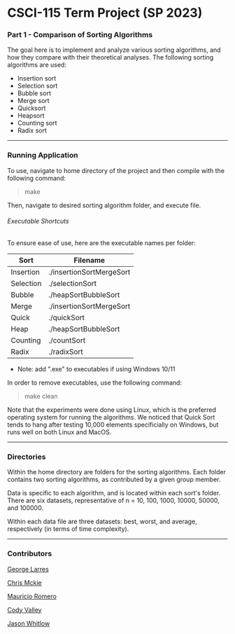 # CSCI-115 Term Project (SP 2023)
### Part 1 - Comparison of Sorting Algorithms
The goal here is to implement and analyze various sorting algorithms, and how they compare with their theoretical analyses. The following sorting algorithms are used:

+ Insertion sort
+ Selection sort
+ Bubble sort
+ Merge sort
+ Quicksort 
+ Heapsort
+ Counting sort
+ Radix sort

---
### Running Application
To use, navigate to home directory of the project and then compile with the following command:
> make

Then, navigate to desired sorting algorithm folder, and execute file. 

###### Executable Shortcuts

To ensure ease of use, here are the executable names per folder:

| Sort        | Filename                 |
| ----------- | ------------------------ |
| Insertion   | ./insertionSortMergeSort |
| Selection   | ./selectionSort          |
| Bubble      | ./heapSortBubbleSort     |
| Merge       | ./insertionSortMergeSort |
| Quick       | ./quickSort              |
| Heap        | ./heapSortBubbleSort     |
| Counting    | ./countSort              |
| Radix       | ./radixSort              |
* Note: add ".exe" to executables if using Windows 10/11

In order to remove executables, use the following command:
> make clean

Note that the experiments were done using Linux, which is the preferred operating system for running the algorithms. We noticed that Quick Sort tends to hang after testing 10,000 elements specificially on Windows, but runs well on both Linux and MacOS.

---
### Directories
Within the home directory are folders for the sorting algorithms. Each folder contains two sorting algorithms, as contributed by a given group member. 

Data is specific to each algorithm, and is located within each sort's folder. There are six datasets, representative of n = 10, 100, 1000, 10000, 50000, and 100000. 

Within each data file are three datasets: best, worst, and average, respectively (in terms of time complexity). 

---
### Contributors
[George Larres](https://github.com/Nerdeee)

[Chris Mckie](https://github.com/chrismckie19)

[Mauricio Romero](https://github.com/MauRome55)

[Cody Valley](https://github.com/cdvcodes)

[Jason Whitlow](https://github.com/jaywhtlw45)




